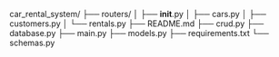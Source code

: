 car_rental_system/
├── routers/
│   ├── __init__.py
│   ├── cars.py
│   ├── customers.py
│   └── rentals.py
├── README.md
├── crud.py
├── database.py
├── main.py
├── models.py
├── requirements.txt
└── schemas.py
